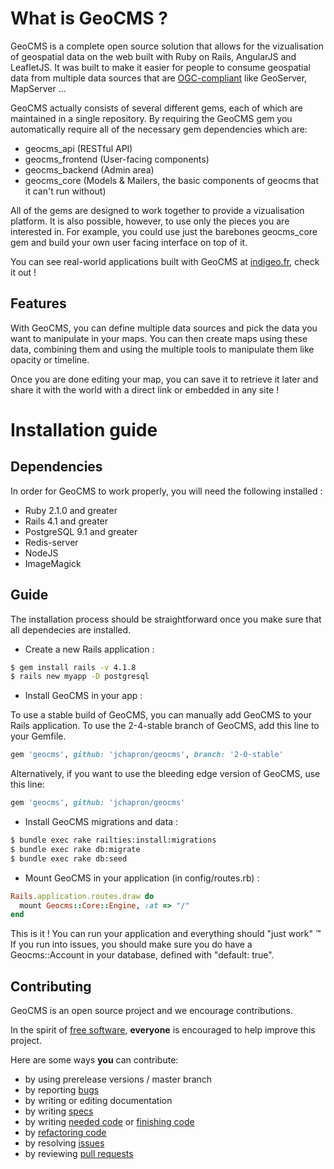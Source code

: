 What is GeoCMS ?
================

GeoCMS is a complete open source solution that allows for the vizualisation of geospatial data on the web built with Ruby on Rails, AngularJS and LeafletJS.
It was built to make it easier for people to consume geospatial data from multiple data sources that are [OGC-compliant] like GeoServer, MapServer ...

GeoCMS actually consists of several different gems, each of which are maintained in a single repository. By requiring the GeoCMS gem you automatically require all of the necessary gem dependencies which are:

* geocms_api (RESTful API)
* geocms_frontend (User-facing components)
* geocms_backend (Admin area)
* geocms_core (Models & Mailers, the basic components of geocms that it can't run without)

All of the gems are designed to work together to provide a vizualisation platform. It is also possible, however, to use only the pieces you are interested in. For example, you could use just the barebones geocms_core gem and build your own user facing interface on top of it.

You can see real-world applications built with GeoCMS at [indigeo.fr], check it out !

[OGC-compliant]: http://www.opengeospatial.org/standards/is
[indigeo.fr]: http://indigeo.fr/visualiseur

Features
--------

With GeoCMS, you can define multiple data sources and pick the data you want to manipulate in your maps.
You can then create maps using these data, combining them and using the multiple tools to manipulate them like opacity or timeline.

Once you are done editing your map, you can save it to retrieve it later and share it with the world with a direct link or embedded in any site !

Installation guide
==================

Dependencies
------------

In order for GeoCMS to work properly, you will need the following installed :
* Ruby 2.1.0 and greater
* Rails 4.1 and greater
* PostgreSQL 9.1 and greater
* Redis-server
* NodeJS
* ImageMagick

Guide
-----

The installation process should be straightforward once you make sure that all dependecies are installed.

* Create a new Rails application :
```bash
$ gem install rails -v 4.1.8
$ rails new myapp -D postgresql
```

* Install GeoCMS in your app :

To use a stable build of GeoCMS, you can manually add GeoCMS to your
Rails application. To use the 2-4-stable branch of GeoCMS, add this line to
your Gemfile.

```ruby
gem 'geocms', github: 'jchapron/geocms', branch: '2-0-stable'
```

Alternatively, if you want to use the bleeding edge version of GeoCMS, use this
line:

```ruby
gem 'geocms', github: 'jchapron/geocms'
```

* Install GeoCMS migrations and data : 

```bash
$ bundle exec rake railties:install:migrations
$ bundle exec rake db:migrate
$ bundle exec rake db:seed
```

* Mount GeoCMS in your application (in config/routes.rb) :

```ruby
Rails.application.routes.draw do
  mount Geocms::Core::Engine, :at => "/"
end
```

This is it ! You can run your application and everything should "just work" ™
If you run into issues, you should make sure you do have a Geocms::Account in your database, defined with "default: true".

Contributing
------------

GeoCMS is an open source project and we encourage contributions.

In the spirit of [free software](http://www.fsf.org/licensing/essays/free-sw.html), **everyone** is encouraged to help improve this project.

Here are some ways **you** can contribute:

* by using prerelease versions / master branch
* by reporting [bugs](https://github.com/geocms/geocms/issues/new)
* by writing or editing documentation
* by writing [specs](https://github.com/geocms/geocms/labels/NeedSpecs)
* by writing [needed code](https://github.com/geocms/geocms/labels/NeedCode) or [finishing code](https://github.com/geocms/geocms/labels/stalled)
* by [refactoring code](https://github.com/geocms/geocms/labels/performance)
* by resolving [issues](https://github.com/geocms/geocms/issues)
* by reviewing [pull requests](https://github.com/geocms/geocms/pulls)


